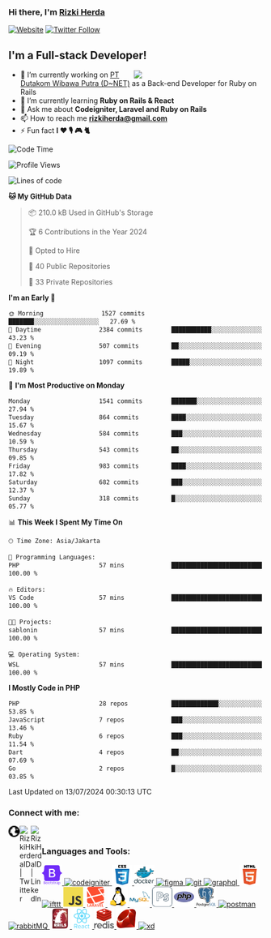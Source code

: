 ### Hi there, I'm [Rizki Herda][website]
[![Website](https://img.shields.io/website?label=RizkiHerdaID&style=for-the-badge&url=https%3A%2F%2Frizkiherdaid.github.io)](https://rizkiherdaid.github.io/)
[![Twitter Follow](https://img.shields.io/twitter/follow/RizkiHerdaID?color=1DA1F2&logo=twitter&style=for-the-badge)](https://twitter.com/intent/follow?original_referer=https%3A%2F%2Fgithub.com%2FRizkiHerdaID&screen_name=RizkiHerdaID)

## I'm a Full-stack Developer!

<div align="left">
  <a href="https://app.daily.dev/RizkiHerdaID" target="_blank">
    <img
      width="256"
      align="right"
      src="https://api.daily.dev/devcards/099b193d0bee4544a6779624be47aff1.png?r=fy3"
    />
  </a>
</div>

- 🔭 I’m currently working on [PT Dutakom Wibawa Putra (D~NET)](https://dnetprovider.id) as a Back-end Developer for Ruby on Rails
- 🌱 I’m currently learning **Ruby on Rails & React**
- 💬 Ask me about **Codeigniter, Laravel and Ruby on Rails**
- 📫 How to reach me **rizkiherda@gmail.com**
- ⚡ Fun fact **I ❤ 🎙 🎮 🐈**


<!--START_SECTION:waka-->
![Code Time](http://img.shields.io/badge/Code%20Time-3%2C112%20hrs%2053%20mins-blue)

![Profile Views](http://img.shields.io/badge/Profile%20Views-0-blue)

![Lines of code](https://img.shields.io/badge/From%20Hello%20World%20I%27ve%20Written-31.7%20million%20lines%20of%20code-blue)

**🐱 My GitHub Data** 

> 📦 210.0 kB Used in GitHub's Storage 
 > 
> 🏆 6 Contributions in the Year 2024
 > 
> 💼 Opted to Hire
 > 
> 📜 40 Public Repositories 
 > 
> 🔑 33 Private Repositories 
 > 
**I'm an Early 🐤** 

```text
🌞 Morning                1527 commits        ███████░░░░░░░░░░░░░░░░░░   27.69 % 
🌆 Daytime                2384 commits        ███████████░░░░░░░░░░░░░░   43.23 % 
🌃 Evening                507 commits         ██░░░░░░░░░░░░░░░░░░░░░░░   09.19 % 
🌙 Night                  1097 commits        █████░░░░░░░░░░░░░░░░░░░░   19.89 % 
```
📅 **I'm Most Productive on Monday** 

```text
Monday                   1541 commits        ███████░░░░░░░░░░░░░░░░░░   27.94 % 
Tuesday                  864 commits         ████░░░░░░░░░░░░░░░░░░░░░   15.67 % 
Wednesday                584 commits         ███░░░░░░░░░░░░░░░░░░░░░░   10.59 % 
Thursday                 543 commits         ██░░░░░░░░░░░░░░░░░░░░░░░   09.85 % 
Friday                   983 commits         ████░░░░░░░░░░░░░░░░░░░░░   17.82 % 
Saturday                 682 commits         ███░░░░░░░░░░░░░░░░░░░░░░   12.37 % 
Sunday                   318 commits         █░░░░░░░░░░░░░░░░░░░░░░░░   05.77 % 
```


📊 **This Week I Spent My Time On** 

```text
🕑︎ Time Zone: Asia/Jakarta

💬 Programming Languages: 
PHP                      57 mins             █████████████████████████   100.00 % 

🔥 Editors: 
VS Code                  57 mins             █████████████████████████   100.00 % 

🐱‍💻 Projects: 
sablonin                 57 mins             █████████████████████████   100.00 % 

💻 Operating System: 
WSL                      57 mins             █████████████████████████   100.00 % 
```

**I Mostly Code in PHP** 

```text
PHP                      28 repos            █████████████░░░░░░░░░░░░   53.85 % 
JavaScript               7 repos             ███░░░░░░░░░░░░░░░░░░░░░░   13.46 % 
Ruby                     6 repos             ███░░░░░░░░░░░░░░░░░░░░░░   11.54 % 
Dart                     4 repos             ██░░░░░░░░░░░░░░░░░░░░░░░   07.69 % 
Go                       2 repos             █░░░░░░░░░░░░░░░░░░░░░░░░   03.85 % 
```




 Last Updated on 13/07/2024 00:30:13 UTC
<!--END_SECTION:waka-->

### Connect with me:

[<img align="left" alt="RizkiHerdaID" width="22px" src="https://raw.githubusercontent.com/iconic/open-iconic/master/svg/globe.svg" />][website]
[<img align="left" alt="RizkiHerdaID | Twitter" width="22px" src="https://cdn.jsdelivr.net/npm/simple-icons@v3/icons/twitter.svg" />][twitter]
[<img align="left" alt="RizkiHerdaID | LinkedIn" width="22px" src="https://cdn.jsdelivr.net/npm/simple-icons@v3/icons/linkedin.svg" />][linkedin]

<br />

<h3 align="left">Languages and Tools:</h3>
<p align="left"> <a href="https://getbootstrap.com" target="_blank" rel="noreferrer"> <img src="https://raw.githubusercontent.com/devicons/devicon/master/icons/bootstrap/bootstrap-plain-wordmark.svg" alt="bootstrap" width="40" height="40"/> </a> <a href="https://codeigniter.com" target="_blank" rel="noreferrer"> <img src="https://cdn.worldvectorlogo.com/logos/codeigniter.svg" alt="codeigniter" width="40" height="40"/> </a> <a href="https://www.w3schools.com/css/" target="_blank" rel="noreferrer"> <img src="https://raw.githubusercontent.com/devicons/devicon/master/icons/css3/css3-original-wordmark.svg" alt="css3" width="40" height="40"/> </a> <a href="https://www.docker.com/" target="_blank" rel="noreferrer"> <img src="https://raw.githubusercontent.com/devicons/devicon/master/icons/docker/docker-original-wordmark.svg" alt="docker" width="40" height="40"/> </a> <a href="https://www.figma.com/" target="_blank" rel="noreferrer"> <img src="https://www.vectorlogo.zone/logos/figma/figma-icon.svg" alt="figma" width="40" height="40"/> </a> <a href="https://git-scm.com/" target="_blank" rel="noreferrer"> <img src="https://www.vectorlogo.zone/logos/git-scm/git-scm-icon.svg" alt="git" width="40" height="40"/> </a> <a href="https://graphql.org" target="_blank" rel="noreferrer"> <img src="https://www.vectorlogo.zone/logos/graphql/graphql-icon.svg" alt="graphql" width="40" height="40"/> </a> <a href="https://www.w3.org/html/" target="_blank" rel="noreferrer"> <img src="https://raw.githubusercontent.com/devicons/devicon/master/icons/html5/html5-original-wordmark.svg" alt="html5" width="40" height="40"/> </a> <a href="https://ifttt.com/" target="_blank" rel="noreferrer"> <img src="https://www.vectorlogo.zone/logos/ifttt/ifttt-ar21.svg" alt="ifttt" width="40" height="40"/> </a> <a href="https://developer.mozilla.org/en-US/docs/Web/JavaScript" target="_blank" rel="noreferrer"> <img src="https://raw.githubusercontent.com/devicons/devicon/master/icons/javascript/javascript-original.svg" alt="javascript" width="40" height="40"/> </a> <a href="https://laravel.com/" target="_blank" rel="noreferrer"> <img src="https://raw.githubusercontent.com/devicons/devicon/master/icons/laravel/laravel-plain-wordmark.svg" alt="laravel" width="40" height="40"/> </a> <a href="https://www.linux.org/" target="_blank" rel="noreferrer"> <img src="https://raw.githubusercontent.com/devicons/devicon/master/icons/linux/linux-original.svg" alt="linux" width="40" height="40"/> </a> <a href="https://www.mysql.com/" target="_blank" rel="noreferrer"> <img src="https://raw.githubusercontent.com/devicons/devicon/master/icons/mysql/mysql-original-wordmark.svg" alt="mysql" width="40" height="40"/> </a> <a href="https://www.photoshop.com/en" target="_blank" rel="noreferrer"> <img src="https://raw.githubusercontent.com/devicons/devicon/master/icons/photoshop/photoshop-line.svg" alt="photoshop" width="40" height="40"/> </a> <a href="https://www.php.net" target="_blank" rel="noreferrer"> <img src="https://raw.githubusercontent.com/devicons/devicon/master/icons/php/php-original.svg" alt="php" width="40" height="40"/> </a> <a href="https://www.postgresql.org" target="_blank" rel="noreferrer"> <img src="https://raw.githubusercontent.com/devicons/devicon/master/icons/postgresql/postgresql-original-wordmark.svg" alt="postgresql" width="40" height="40"/> </a> <a href="https://postman.com" target="_blank" rel="noreferrer"> <img src="https://www.vectorlogo.zone/logos/getpostman/getpostman-icon.svg" alt="postman" width="40" height="40"/> </a> <a href="https://www.rabbitmq.com" target="_blank" rel="noreferrer"> <img src="https://www.vectorlogo.zone/logos/rabbitmq/rabbitmq-icon.svg" alt="rabbitMQ" width="40" height="40"/> </a> <a href="https://rubyonrails.org" target="_blank" rel="noreferrer"> <img src="https://raw.githubusercontent.com/devicons/devicon/master/icons/rails/rails-original-wordmark.svg" alt="rails" width="40" height="40"/> </a> <a href="https://reactjs.org/" target="_blank" rel="noreferrer"> <img src="https://raw.githubusercontent.com/devicons/devicon/master/icons/react/react-original-wordmark.svg" alt="react" width="40" height="40"/> </a> <a href="https://redis.io" target="_blank" rel="noreferrer"> <img src="https://raw.githubusercontent.com/devicons/devicon/master/icons/redis/redis-original-wordmark.svg" alt="redis" width="40" height="40"/> </a> <a href="https://www.ruby-lang.org/en/" target="_blank" rel="noreferrer"> <img src="https://raw.githubusercontent.com/devicons/devicon/master/icons/ruby/ruby-original.svg" alt="ruby" width="40" height="40"/> </a> <a href="https://www.adobe.com/products/xd.html" target="_blank" rel="noreferrer"> <img src="https://cdn.worldvectorlogo.com/logos/adobe-xd.svg" alt="xd" width="40" height="40"/> </a> </p>
<br />
<br />

[website]: https://rizkiherdaid.github.io
[dnet]: http://dnetprovider.id
[twitter]: https://twitter.com/RizkiHerdaID
[youtube]: https://www.youtube.com/channel/UCUCmGb5NJcm3xWB4xDliZ_Q
[instagram]: https://instagram.com/RizkiHerdaID
[linkedin]: https://linkedin.com/in/RizkiHerdaID
